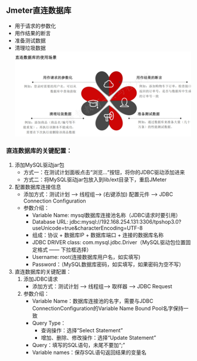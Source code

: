 ## Jmeter直连数据库
* 用于请求的参数化
* 用作结果的断言
* 准备测试数据
* 清理垃圾数据
<br>![img_16.png](img_16.png)<br>
### 直连数据库的关键配置：
1. 添加MySQL驱动jar包
   - 方式一：在测试计划面板点击“浏览…“按钮，将你的JDBC驱动添加进来
   - 方式二：将MySQL驱动jar包放入到lib/ext目录下，重启JMeter
2. 配置数据库连接信息
   - 添加方式：测试计划 --> 线程组--> (右键添加) 配置元件 --> JDBC Connection Configuration
   - 参数介绍：
     - Variable Name: mysql数据库连接池名称（JDBC请求时要引用）
     - Database URL: jdbc:mysql://192.168.254.131:3306/tpshop3.0?useUnicode=true&characterEncoding=UTF-8
     - 组成：协议 + 数据库IP + 数据库端口 + 连接的数据库名称
     - JDBC DRIVER class: com.mysql.jdbc.Driver（MySQL驱动包位置固定格式 —— 下拉框选择）
     - Username: root(连接数据库用户名，如实填写)
     - Password：（MySQL数据库密码，如实填写，如果密码为空不写）
3. 直连数据库的关键配置：
   1. 添加JDBC请求
      - 添加方式：测试计划 --> 线程组--> 取样器 --> JDBC Request
   2. 参数介绍：
      - Variable Name：数据库连接池的名字，需要与JDBC ConnectionConfiguration的Variable Name Bound Pool名字保持一致
      - Query Type： 
        - 查询操作：选择“Select Statement”
        - 增加、删除、修改操作：选择“Update Statement”
      - Query：填写的SQL语句，未尾不要加“;”
      - Variable names：保存SQL语句返回结果的变量名